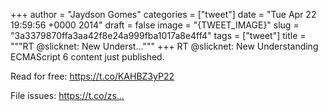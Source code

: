 
+++
author = "Jaydson Gomes"
categories = ["tweet"]
date = "Tue Apr 22 19:59:56 +0000 2014"
draft = false
image = "{TWEET_IMAGE}"
slug = "3a3379870ffa3aa42f8e24a999fba1017a8e4ff4"
tags = ["tweet"]
title = """RT @slicknet: New Underst..."""
+++
RT @slicknet: New Understanding ECMAScript 6 content just published. 

Read for free: https://t.co/KAHBZ3yP22

File issues: https://t.co/zs…
